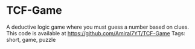 # TCF-Game
A deductive logic game where you must guess a number based on clues.
This code is available at https://github.com/Amiral7YT/TCF-Game
Tags: short, game, puzzle 
